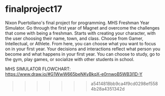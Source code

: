 # finalproject17

Nixon Puertollano's final project for programming. MHS Freshman Year Simulator.
  Go through the first year of Magnet and overcome the challenges that come with being a freshman.
Starts with creating your character, with the user choosing their name, town, and class. Choose
from Gamer, Intellectual, or Athlete. From here, you can choose what you want to focus on in
your first year. Your decisions and interactions reflect what person you become and what happens
in your first year. You can choose to study, go to the gym, play games, or socialize with other
students in school.

MHS SIMULATOR FLOWCHART:
https://www.draw.io/#G1WwW665beNKyBkqX-e0rnwoB5WB3l1D-Y
>>>>>>> a5414818bb9ca4f9cd0298ef5584b28a4351342d
